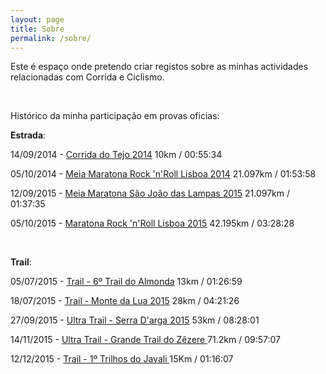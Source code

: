 ```yaml
---
layout: page
title: Sobre
permalink: /sobre/
---
```


Este é espaço onde pretendo criar registos sobre as minhas actividades relacionadas com Corrida e Ciclismo.

&nbsp;

Histórico da minha participação em provas oficias:

**Estrada**:

14/09/2014 - [Corrida do Tejo 2014](http://www.corridadotejo.com) 10km / 00:55:34

05/10/2014 - [Meia Maratona Rock 'n'Roll Lisboa 2014](http://pt.competitor.com/portugal/resultados/resultados-2014-meia/) 21.097km / 01:53:58

12/09/2015 - [Meia Maratona São João das Lampas 2015](http://my3.raceresult.com/41122/599/39%C2%AA%20Meia%20Maratona%20de%20S.%20Jo%C3%A3o%20das%20Lampas) 21.097km / 01:37:35

05/10/2015 - [Maratona Rock 'n'Roll Lisboa 2015](http://www.runrocknroll.com/lisbon/the-races/resultados/resultados-2015/?event=marathon) 42.195km / 03:28:28

&nbsp;

**Trail**:

05/07/2015 - [Trail - 6º Trail do Almonda](https://lap2go.com/pt/Event/trail-almonda-2015/Timetable) 13km / 01:26:59

18/07/2015 - [Trail - Monte da Lua 2015](http://ultratrailsintra.com/classificacao2015/) 28km / 04:21:26

27/09/2015 - [Ultra Trail - Serra D'arga 2015](http://www.i-tra.org/community/frederico.cerdeira/759372/) 53km / 08:28:01

14/11/2015 - [Ultra Trail - Grande Trail do Zêzere ](http://www.i-tra.org/community/frederico.cerdeira/759372/) 71.2km / 09:57:07

12/12/2015 - [Trail - 1º Trilhos do Javali ](http://www.i-tra.org/community/frederico.cerdeira/759372/) 15Km / 01:16:07






